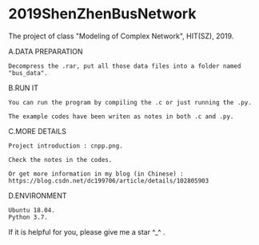 # 2019ShenZhenBusNetwork
The project of class "Modeling of Complex Network", HIT(SZ), 2019.

A.DATA PREPARATION

    Decompress the .rar, put all those data files into a folder named "bus_data".
  
B.RUN IT

    You can run the program by compiling the .c or just running the .py.
  
    The example codes have been writen as notes in both .c and .py.
  
C.MORE DETAILS

    Project introduction : cnpp.png.

    Check the notes in the codes.
  
    Or get more information in my blog (in Chinese) : https://blog.csdn.net/dc199706/article/details/102805903

D.ENVIRONMENT

    Ubuntu 18.04.
    Python 3.7.

If it is helpful for you, please give me a star ^_^ .
